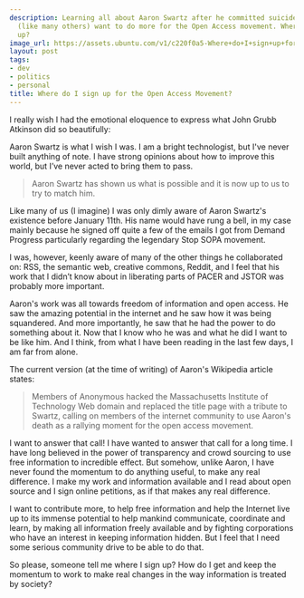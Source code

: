 ```yaml
---
description: Learning all about Aaron Swartz after he committed suicide has made me
  (like many others) want to do more for the Open Access movement. Where do I sign
  up?
image_url: https://assets.ubuntu.com/v1/c220f0a5-Where+do+I+sign+up+for+the+Open+Access+Movement+.png?w=230&h=160&mode=fill&bg=0000
layout: post
tags:
- dev
- politics
- personal
title: Where do I sign up for the Open Access Movement?
---
```


I really wish I had the emotional eloquence to express what John Grubb Atkinson did so beautifully:

Aaron Swartz is what I wish I was. I am a bright technologist, but I've never built anything of note.
I have strong opinions about how to improve this world, but I&rsquo;ve never acted to bring them to pass.

> Aaron Swartz has shown us what is possible and it is now up to us to try to match him.

Like many of us (I imagine) I was only dimly aware of Aaron Swartz's existence before January 11th.
His name would have rung a bell, in my case mainly because he signed off quite a few of the emails
I got from Demand Progress particularly regarding the legendary Stop SOPA movement.

I was, however, keenly aware of many of the other things he collaborated on: RSS, the semantic web,
creative commons, Reddit, and I feel that his work that I didn&rsquo;t know about in liberating parts
of PACER and JSTOR&nbsp;was probably more important.

Aaron's work was all towards freedom of information and open access. He saw the amazing potential in
the internet and he saw how it was being squandered. And more importantly, he saw that he had the
power to do something about it. Now that I know who he was and what he did I want to be like him. And
I think, from what I have been reading in the last few days, I am far from alone.

The current version (at the time of writing) of Aaron's Wikipedia article states:

> Members of Anonymous hacked the Massachusetts Institute of Technology Web domain and replaced the
> title page with a tribute to Swartz, calling on members of the internet community to use Aaron's
> death as a rallying moment for the open access movement.

I want to answer that call! I have wanted to answer that call for a long time. I have long believed
in the power of transparency and crowd sourcing to use free information to incredible effect. But
somehow, unlike Aaron, I have never found the momentum to do anything useful, to make any real
difference. I make my work and information available and I read about open source and I sign online
petitions, as if that makes any real difference.

I want to contribute more, to help free information and help the Internet live up to its immense
potential to help mankind communicate, coordinate and learn, by making all information freely available
and by fighting corporations who have an interest in keeping information hidden. But I feel that I need
some serious community drive to be able to do that.

So please, someone tell me where I sign up? How do I get and keep the momentum to work to make real
changes in the way information is treated by society?
